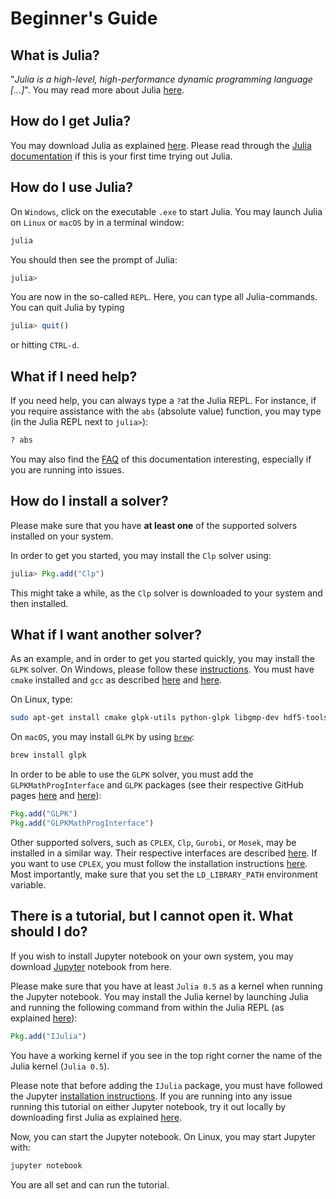 # Beginner's Guide

What is Julia?
--------------

"*Julia is a high-level, high-performance dynamic programming language […]*".
You may read more about Julia [here](http://julialang.org).

How do I get Julia?
-------------------

You may download Julia as explained [here](http://julialang.org/downloads/). Please read through the
[Julia documentation](http://docs.julialang.org/) if this is your first time trying out Julia.

How do I use Julia?
-------------------

On `Windows`, click on the executable `.exe` to start Julia. You may launch Julia on `Linux` or `macOS` by in a terminal window:
```sh
julia
```

You should then see the prompt of Julia:
```Julia
julia>
```
You are now in the so-called `REPL`. Here, you can type all Julia-commands. You can quit Julia by typing
```Julia
julia> quit()
```
or hitting `CTRL-d`.

What if I need help?
--------------------
If you need help, you can always type a `?`at the Julia REPL. For instance, if you require assistance with the `abs` (absolute value) function, you may type (in the Julia REPL next to `julia>`):
```Julia
? abs
```

You may also find the [FAQ](@ref) of this documentation interesting, especially if you are running into issues.

How do I install a solver?
--------------------------

Please make sure that you have **at least one** of the supported solvers installed on your system.

In order to get you started, you may install the `Clp` solver using:
```Julia
julia> Pkg.add("Clp")
```
This might take a while, as the `Clp` solver is downloaded to your system and then installed.

What if I want another solver?
------------------------------

As an example, and in order to get you started quickly, you may install the `GLPK` solver. On Windows, please follow these [instructions](http://winglpk.sourceforge.net/). You must have `cmake` installed and `gcc` as described [here](http://askubuntu.com/questions/610291/how-to-install-cmake-3-2-on-ubuntu-14-04) and [here](http://askubuntu.com/questions/271388/how-to-install-gcc-4-8).

On Linux, type:
```sh
sudo apt-get install cmake glpk-utils python-glpk libgmp-dev hdf5-tools
```

On `macOS`, you may install `GLPK` by using [`brew`](http://brew.sh/):
```sh
brew install glpk
```

In order to be able to use the `GLPK` solver, you must add the `GLPKMathProgInterface` and `GLPK` packages (see their respective GitHub pages [here](https://github.com/JuliaOpt/GLPKMathProgInterface.jl) and [here](https://github.com/JuliaOpt/GLPK.jl)):
```Julia
Pkg.add("GLPK")
Pkg.add("GLPKMathProgInterface")
```

Other supported solvers, such as `CPLEX`, `Clp`, `Gurobi`, or `Mosek`, may be installed in a similar way. Their respective interfaces are described [here](https://github.com/JuliaOpt). If you want to use `CPLEX`, you must follow the installation instructions [here](https://github.com/JuliaOpt/CPLEX.jl). Most importantly, make sure that you set the `LD_LIBRARY_PATH` environment variable.

There is a tutorial, but I cannot open it. What should I do?
------------------------------------------------------------

If you wish to install Jupyter notebook on your own system, you may download [Jupyter](http://jupyter.org/) notebook from here.

Please make sure that you have at least `Julia 0.5` as a kernel when running the Jupyter notebook. You may install the Julia kernel by launching Julia and running the following command from within the Julia REPL (as explained [here](https://github.com/JuliaLang/IJulia.jl)):
```Julia
Pkg.add("IJulia")
```
You have a working kernel if you see in the top right corner the name of the Julia kernel (`Julia 0.5`).

Please note that before adding the `IJulia` package, you must have followed the Jupyter [installation instructions](https://jupyter.readthedocs.io/en/latest/install.html). If you are running into any issue running this tutorial on either Jupyter notebook, try it out locally by downloading first Julia as explained [here](http://julialang.org/downloads/).

Now, you can start the Jupyter notebook. On Linux, you may start Jupyter with:
```sh
jupyter notebook
```
You are all set and can run the tutorial.
